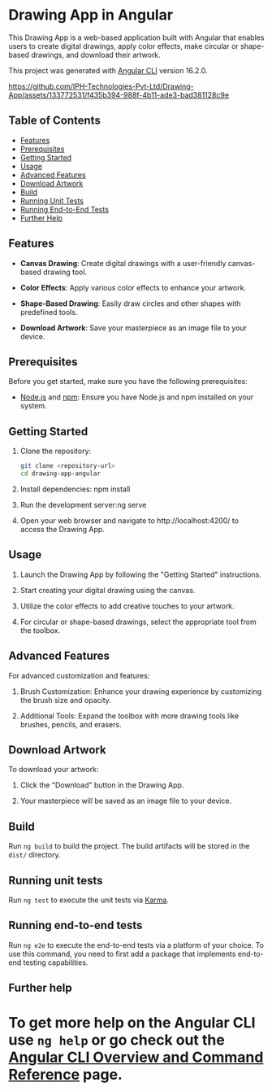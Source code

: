 
# Drawing App in Angular
This Drawing App is a web-based application built with Angular that enables users to create digital drawings, apply color effects, make circular or shape-based drawings, and download their artwork.

This project was generated with [Angular CLI](https://github.com/angular/angular-cli) version 16.2.0.

https://github.com/IPH-Technologies-Pvt-Ltd/Drawing-App/assets/133772531/f435b394-988f-4b11-ade3-bad381128c9e

## Table of Contents

- [Features](#features)
- [Prerequisites](#prerequisites)
- [Getting Started](#getting-started)
- [Usage](#usage)
- [Advanced Features](#advanced-features)
- [Download Artwork](#download-artwork)
- [Build](#build)
- [Running Unit Tests](#running-unit-tests)
- [Running End-to-End Tests](#running-end-to-end-tests)
- [Further Help](#further-help)

## Features
- **Canvas Drawing**: Create digital drawings with a user-friendly canvas-based drawing tool.

- **Color Effects**: Apply various color effects to enhance your artwork.

- **Shape-Based Drawing**: Easily draw circles and other shapes with predefined tools.

- **Download Artwork**: Save your masterpiece as an image file to your device.
## Prerequisites

Before you get started, make sure you have the following prerequisites:

- [Node.js](https://nodejs.org/) and [npm](https://www.npmjs.com/): Ensure you have Node.js and npm installed on your system.
## Getting Started

1. Clone the repository:

   ```bash
   git clone <repository-url>
   cd drawing-app-angular
  1. Install dependencies: npm install

  2. Run the development server:ng serve

  3. Open your web browser and navigate to http://localhost:4200/ to access the Drawing App.
## Usage
 1. Launch the Drawing App by following the "Getting Started" instructions.

 2. Start creating your digital drawing using the canvas.

 3. Utilize the color effects to add creative touches to your artwork.

 4. For circular or shape-based drawings, select the appropriate tool from the toolbox.
## Advanced Features
 For advanced customization and features:

   1. Brush Customization: Enhance your drawing experience by customizing the brush size and opacity.

   2. Additional Tools: Expand the toolbox with more drawing tools like brushes, pencils, and erasers.
## Download Artwork
  To download your artwork:

   1. Click the "Download" button in the Drawing App.

   2. Your masterpiece will be saved as an image file to your device.
## Build

Run `ng build` to build the project. The build artifacts will be stored in the `dist/` directory.

## Running unit tests

Run `ng test` to execute the unit tests via [Karma](https://karma-runner.github.io).

## Running end-to-end tests

Run `ng e2e` to execute the end-to-end tests via a platform of your choice. To use this command, you need to first add a package that implements end-to-end testing capabilities.

## Further help

To get more help on the Angular CLI use `ng help` or go check out the [Angular CLI Overview and Command Reference](https://angular.io/cli) page.
=======


